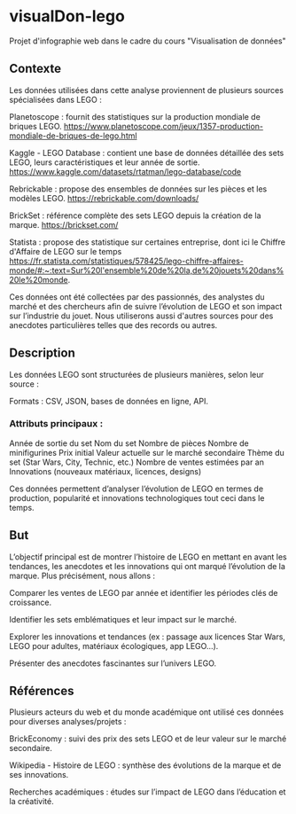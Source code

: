 # visualDon-lego
Projet d'infographie web dans le cadre du cours "Visualisation de données"

## Contexte
Les données utilisées dans cette analyse proviennent de plusieurs sources spécialisées dans LEGO :

Planetoscope : fournit des statistiques sur la production mondiale de briques LEGO.
https://www.planetoscope.com/jeux/1357-production-mondiale-de-briques-de-lego.html

Kaggle - LEGO Database : contient une base de données détaillée des sets LEGO, leurs caractéristiques et leur année de sortie.
https://www.kaggle.com/datasets/rtatman/lego-database/code

Rebrickable : propose des ensembles de données sur les pièces et les modèles LEGO.
https://rebrickable.com/downloads/

BrickSet : référence complète des sets LEGO depuis la création de la marque.
https://brickset.com/

Statista : propose des statistique sur certaines entreprise, dont ici le Chiffre d'Affaire de LEGO sur le temps
https://fr.statista.com/statistiques/578425/lego-chiffre-affaires-monde/#:~:text=Sur%20l'ensemble%20de%20la,de%20jouets%20dans%20le%20monde.

Ces données ont été collectées par des passionnés, des analystes du marché et des chercheurs afin de suivre l’évolution de LEGO et son impact sur l’industrie du jouet.
Nous utiliserons aussi d'autres sources pour des anecdotes particulières telles que des records ou autres.

## Description
Les données LEGO sont structurées de plusieurs manières, selon leur source :

Formats : CSV, JSON, bases de données en ligne, API.

### Attributs principaux :

Année de sortie du set
Nom du set
Nombre de pièces
Nombre de minifigurines
Prix initial
Valeur actuelle sur le marché secondaire
Thème du set (Star Wars, City, Technic, etc.)
Nombre de ventes estimées par an
Innovations (nouveaux matériaux, licences, designs)

Ces données permettent d’analyser l’évolution de LEGO en termes de production, popularité et innovations technologiques tout ceci dans le temps.


## But
L’objectif principal est de montrer l’histoire de LEGO en mettant en avant les tendances, les anecdotes et les innovations qui ont marqué l’évolution de la marque. Plus précisément, nous allons :

Comparer les ventes de LEGO par année et identifier les périodes clés de croissance.

Identifier les sets emblématiques et leur impact sur le marché.

Explorer les innovations et tendances (ex : passage aux licences Star Wars, LEGO pour adultes, matériaux écologiques, app LEGO...).

Présenter des anecdotes fascinantes sur l’univers LEGO.

## Références
Plusieurs acteurs du web et du monde académique ont utilisé ces données pour diverses analyses/projets :

BrickEconomy : suivi des prix des sets LEGO et de leur valeur sur le marché secondaire.

Wikipedia - Histoire de LEGO : synthèse des évolutions de la marque et de ses innovations.

Recherches académiques : études sur l’impact de LEGO dans l’éducation et la créativité.

